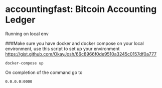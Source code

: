 # accountingfast: Bitcoin Accounting Ledger
Running on local env

###Make sure you have docker and docker compose on your local environment, use this script to set up your environment https://gist.github.com/OkayJosh/66c8966f0de9510a3245c0157df0a777

```docker-compose up```

On completion of the command go to 

```0.0.0.0:0000```

